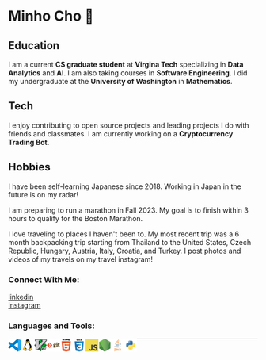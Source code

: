 # Minho Cho 🥭

## Education

I am a current **CS graduate student** at **Virgina Tech** specializing in **Data Analytics** and **AI**. I am also taking courses in **Software Engineering**. I did my undergraduate at the **University of Washington** in **Mathematics**. 

## Tech

I enjoy contributing to open source projects and leading projects I do with friends and classmates. I am currently working on a **Cryptocurrency Trading Bot**.  

## Hobbies

I have been self-learning Japanese since 2018. Working in Japan in the future is on my radar!

I am preparing to run a marathon in Fall 2023. My goal is to finish within 3 hours to qualify for the Boston Marathon. 

I love traveling to places I haven't been to. My most recent trip was a 6 month backpacking trip starting from Thailand to the United States, Czech Republic, Hungary, Austria, Italy, Croatia, and Turkey. I post photos and videos of my travels on my travel instagram!

### Connect With Me:

[linkedin](https://img.shields.io/badge/LinkedIn-0A66C2?style=for-the-badge&logo=LinkedIn&logoColor=white)
<br />
[instagram](https://img.shields.io/badge/Instagram-E4405F?style=for-the-badge&logo=Instagram&logoColor=white)

### Languages and Tools:

<img align="left" alt="Visual Studio Code" width="26px" src="https://raw.githubusercontent.com/github/explore/80688e429a7d4ef2fca1e82350fe8e3517d3494d/topics/visual-studio-code/visual-studio-code.png" />
<img align="left" alt="Linux" width="26px" src="https://raw.githubusercontent.com/github/explore/80688e429a7d4ef2fca1e82350fe8e3517d3494d/topics/linux/linux.png" />
<img align="left" alt="Vim" width="26px" src="https://raw.githubusercontent.com/github/explore/80688e429a7d4ef2fca1e82350fe8e3517d3494d/topics/vim/vim.png" />
<img align="left" alt="Git" width="26px" src="https://raw.githubusercontent.com/github/explore/80688e429a7d4ef2fca1e82350fe8e3517d3494d/topics/git/git.png" />
<img align="left" alt="HTML5" width="26px" src="https://raw.githubusercontent.com/github/explore/80688e429a7d4ef2fca1e82350fe8e3517d3494d/topics/html/html.png" />
<img align="left" alt="CSS3" width="26px" src="https://raw.githubusercontent.com/github/explore/80688e429a7d4ef2fca1e82350fe8e3517d3494d/topics/css/css.png" />
<img align="left" alt="JavaScript" width="26px" src="https://raw.githubusercontent.com/github/explore/80688e429a7d4ef2fca1e82350fe8e3517d3494d/topics/javascript/javascript.png" />
<img align="left" alt="React" width="26px" src="https://raw.githubusercontent.com/github/explore/80688e429a7d4ef2fca1e82350fe8e3517d3494d/topics/nodejs/nodejs.png" />
<img align="left" alt="Java" width="26px" src="https://raw.githubusercontent.com/github/explore/80688e429a7d4ef2fca1e82350fe8e3517d3494d/topics/java/java.png" />
<img align="left" alt="Python" width="26px" src="https://raw.githubusercontent.com/github/explore/80688e429a7d4ef2fca1e82350fe8e3517d3494d/topics/python/python.png" />

---

[instagram]: https://www.instagram.com/travelingmino/
[linkedin]: https://www.linkedin.com/in/minhocho4/
